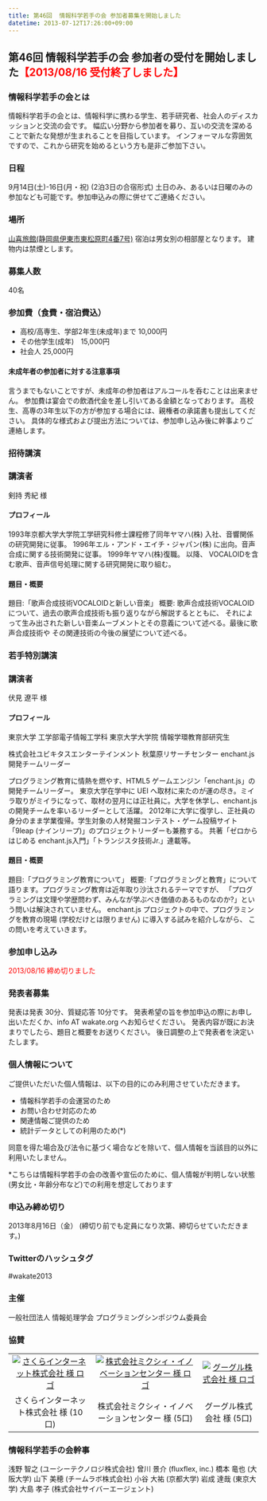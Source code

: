 ```yaml
---
title: 第46回  情報科学若手の会 参加者募集を開始しました
datetime: 2013-07-12T17:26:00+09:00
---
```


## 第46回 情報科学若手の会 参加者の受付を開始しました<font color="red">【2013/08/16 受付終了しました】</font>

### 情報科学若手の会とは

情報科学若手の会とは、情報科学に携わる学生、若手研究者、社会人のディスカッションと交流の会です。
幅広い分野から参加者を募り、互いの交流を深めることで新たな発想が生まれることを目指しています。
インフォーマルな雰囲気ですので、これから研究を始めるという方も是非ご参加下さい。

### 日程

9月14日(土)-16日(月・祝) (2泊3日の合宿形式)
土日のみ、あるいは日曜のみの参加なども可能です。参加申込みの際に併せてご連絡ください。

### 場所

[山喜旅館(静岡県伊東市東松原町4番7号)](http://www.ito-yamaki.co.jp/)
宿泊は男女別の相部屋となります。
建物内は禁煙とします。

### 募集人数

40名

### 参加費（食費・宿泊費込）

*   高校/高専生、学部2年生(未成年)まで 10,000円
*   その他学生(成年)　15,000円
*   社会人 25,000円

#### 未成年者の参加者に対する注意事項

言うまでもないことですが、未成年の参加者はアルコールを呑むことは出来ません。
参加費は宴会での飲酒代金を差し引いてある金額となっております。
高校生、高専の3年生以下の方が参加する場合には、親権者の承諾書も提出してください。
具体的な様式および提出方法については、参加申し込み後に幹事よりご連絡します。

### 招待講演

### 講演者

剣持 秀紀 様

#### プロフィール

1993年京都大学大学院工学研究科修士課程修了同年ヤマハ(株) 入社、音響関係の研究開発に従事。
1996年エル・アンド・エイチ・ジャパン(株) に出向。音声合成に関する技術開発に従事。
1999年ヤマハ(株)復職。
以降、 VOCALOIDを含む歌声、音声信号処理に関する研究開発に取り組む。

#### 題目・概要　

題目:「歌声合成技術VOCALOIDと新しい音楽」
概要: 歌声合成技術VOCALOIDについて、過去の歌声合成技術も振り返りながら解説するとともに、
それによって生み出された新しい音楽ムーブメントとその意義について述べる。最後に歌声合成技術や
その関連技術の今後の展望について述べる。

### 若手特別講演

### 講演者

伏見 遼平 様

#### プロフィール

東京大学 工学部電子情報工学科
東京大学大学院 情報学環教育部研究生

株式会社ユビキタスエンターテインメント
秋葉原リサーチセンター enchant.js 開発チームリーダー

プログラミング教育に情熱を燃やす、HTML5 ゲームエンジン「enchant.js」の開発チームリーダー。
東京大学在学中に UEI へ取材に来たのが運の尽き。ミイラ取りがミイラになって、取材の翌月には正社員に。大学を休学し、enchant.js の開発チームを率いるリーダーとして活躍。
2012年に大学に復学し、正社員の身分のまま学業復帰。学生対象の人材発掘コンテスト・ゲーム投稿サイト「9leap (ナインリープ)」のプロジェクトリーダーも兼務する。
共著「ゼロからはじめる enchant.js入門」「トランジスタ技術Jr.」連載等。

#### 題目・概要 　　　　

題目:「プログラミング教育について」
概要:「プログラミングと教育」について語ります。プログラミング教育は近年取り沙汰されるテーマですが、
「プログラミングは文理や学歴問わず、みんなが学ぶべき価値のあるものなのか?」という問いは解決されていません。
enchant.js プロジェクトの中で、プログラミングを教育の現場 (学校だけとは限りません) に導入する試みを紹介しながら、
この問いを考えていきます。

### 参加申し込み

<font color="red">2013/08/16 締め切りました</font>

### 発表者募集

発表は発表 30分、質疑応答 10分です。
発表希望の旨を参加申込の際にお申し出いただくか、info AT wakate.org へお知らせください。
発表内容が既にお決まりでしたら、題目と概要をお送りください。
後日調整の上で発表者を決定いたします。

### 個人情報について

ご提供いただいた個人情報は、以下の目的にのみ利用させていただきます。

*   情報科学若手の会運営のため
*   お問い合わせ対応のため
*   関連情報ご提供のため
*   統計データとしての利用のため(*)

同意を得た場合及び法令に基づく場合などを除いて、個人情報を当該目的以外に利用いたしません。

*こちらは情報科学若手の会の改善や宣伝のために、個人情報が判明しない状態(男女比・年齢分布など)での利用を想定しております

### 申込み締め切り

2013年8月16日（金）
(締切り前でも定員になり次第、締切らせていただきます。)

### Twitterのハッシュタグ

#wakate2013

### 主催

一般社団法人 情報処理学会 プログラミングシンポジウム委員会

### 協賛

|                                        |                                                   |                           |
|:--------------------------------------:|:-------------------------------------------------:|:-------------------------:|
|              [![][1]][4]               |                  [![][2]][5]                      |        [![][3]][6]        |
| さくらインターネット株式会社 様 (10口) | 株式会社ミクシィ・イノベーションセンター 様 (5口) | グーグル株式会社 様 (5口) |

[1]: assets/images/sakura_logo_2013.png "さくらインターネット株式会社 様 ロゴ"
[2]: assets/images/mixi_ic_2013.png "株式会社ミクシィ・イノベーションセンター 様 ロゴ"
[3]: assets/images/google_logo_2013.png "グーグル株式会社 様 ロゴ"
[4]: http://www.sakura.ad.jp/ "さくらインターネット株式会社 様"
[5]: https://www.facebook.com/mixiinnovationcenter?fref=ts "株式会社ミクシィ・イノベーションセンター 様"
[6]: http://www.google.co.jp/jobs/students/ "グーグル株式会社 様"

### 情報科学若手の会幹事

浅野 智之 (ユーシーテクノロジ株式会社)
曾川 景介 (fluxflex, inc.)
橋本 竜也 (大阪大学)
山下 美穂 (チームラボ株式会社)
小谷 大祐 (京都大学)
岩成 達哉 (東京大学)
大島 孝子 (株式会社サイバーエージェント)
